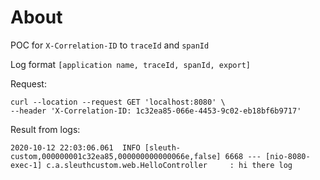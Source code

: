 # About
POC for `X-Correlation-ID` to `traceId` and `spanId`

Log format `[application name, traceId, spanId, export]`

Request:
```
curl --location --request GET 'localhost:8080' \
--header 'X-Correlation-ID: 1c32ea85-066e-4453-9c02-eb18bf6b9717'
```

Result from logs:
```
2020-10-12 22:03:06.061  INFO [sleuth-custom,000000001c32ea85,000000000000066e,false] 6668 --- [nio-8080-exec-1] c.a.sleuthcustom.web.HelloController     : hi there log
```